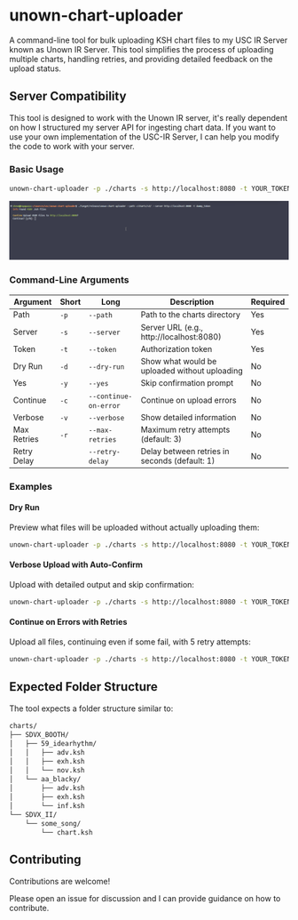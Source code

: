 # unown-chart-uploader

A command-line tool for bulk uploading KSH chart files to my USC IR Server known as Unown IR Server. This tool simplifies the process of uploading multiple charts, handling retries, and providing detailed feedback on the upload status.

## Server Compatibility

This tool is designed to work with the Unown IR server, it's really dependent on how I structured my server API for ingesting chart data. If you want to use your own implementation of the USC-IR Server, I can help you modify the code to work with your server.

### Basic Usage

```bash
unown-chart-uploader -p ./charts -s http://localhost:8080 -t YOUR_TOKEN
```
![process-files](docs/assets/process-files.gif)


### Command-Line Arguments

| Argument    | Short | Long                  | Description                                   | Required |
| ----------- | ----- | --------------------- | --------------------------------------------- | -------- |
| Path        | `-p`  | `--path`              | Path to the charts directory                  | Yes      |
| Server      | `-s`  | `--server`            | Server URL (e.g., http://localhost:8080)      | Yes      |
| Token       | `-t`  | `--token`             | Authorization token                           | Yes      |
| Dry Run     | `-d`  | `--dry-run`           | Show what would be uploaded without uploading | No       |
| Yes         | `-y`  | `--yes`               | Skip confirmation prompt                      | No       |
| Continue    | `-c`  | `--continue-on-error` | Continue on upload errors                     | No       |
| Verbose     | `-v`  | `--verbose`           | Show detailed information                     | No       |
| Max Retries | `-r`  | `--max-retries`       | Maximum retry attempts (default: 3)           | No       |
| Retry Delay |       | `--retry-delay`       | Delay between retries in seconds (default: 1) | No       |

### Examples

#### Dry Run

Preview what files will be uploaded without actually uploading them:

```bash
unown-chart-uploader -p ./charts -s http://localhost:8080 -t YOUR_TOKEN --dry-run
```

#### Verbose Upload with Auto-Confirm

Upload with detailed output and skip confirmation:

```bash
unown-chart-uploader -p ./charts -s http://localhost:8080 -t YOUR_TOKEN -v -y
```

#### Continue on Errors with Retries

Upload all files, continuing even if some fail, with 5 retry attempts:

```bash
unown-chart-uploader -p ./charts -s http://localhost:8080 -t YOUR_TOKEN -c -r 5
```

## Expected Folder Structure

The tool expects a folder structure similar to:

```
charts/
├── SDVX_BOOTH/
│   ├── 59_idearhythm/
│   │   ├── adv.ksh
│   │   ├── exh.ksh
│   │   └── nov.ksh
│   └── aa_blacky/
│       ├── adv.ksh
│       ├── exh.ksh
│       └── inf.ksh
└── SDVX_II/
    └── some_song/
        └── chart.ksh
```

## Contributing

Contributions are welcome! 

Please open an issue for discussion and I can provide guidance on how to contribute.
